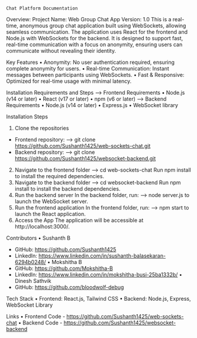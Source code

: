                                                                             Chat Platform Documentation

Overview:
Project Name: Web Group Chat App
Version: 1.0
This is a real-time, anonymous group chat application built using WebSockets, allowing seamless communication. The application uses React for the frontend and Node.js with WebSockets for the backend. It is designed to support fast, real-time communication with a focus on anonymity, ensuring users can communicate without revealing their identity.

Key Features
•	Anonymity: No user authentication required, ensuring complete anonymity for users.
•	Real-time Communication: Instant messages between participants using WebSockets.
•	Fast & Responsive: Optimized for real-time usage with minimal latency.

Installation Requirements and Steps
-->	Frontend Requirements
•	Node.js (v14 or later)
•	React (v17 or later)
•	npm (v6 or later)
-->	Backend Requirements
•	Node.js (v14 or later)
•	Express.js
•	WebSocket library

Installation Steps
1.	Clone the repositories
* Frontend repository:
--> git clone https://github.com/Sushanth1425/web-sockets-chat.git
* Backend repository:
--> git clone https://github.com/Sushanth1425/websocket-backend.git
2.	Navigate to the frontend folder
--> cd web-sockets-chat
Run npm install to install the required dependencies.
3.	Navigate to the backend folder
--> cd websocket-backend
Run npm install to install the backend dependencies.
4.	Run the backend server
In the backend folder, run:
--> node server.js 
to launch the WebSocket server.
5.	Run the frontend application
In the frontend folder, run:
--> npm start 
to launch the React application.
6.	Access the App
The application will be accessible at http://localhost:3000/.

Contributors
•	Sushanth B
-	GitHub: https://github.com/Sushanth1425
-	LinkedIn: https://www.linkedin.com/in/sushanth-balasekaran-6294b0248/
•	Mokshitha B
-	GitHub: https://github.com/Mokshitha-B
-	LinkedIn: https://www.linkedin.com/in/mokshitha-busi-25ba1332b/
•	Dinesh Sathvik
-	GitHub: https://github.com/bloodwolf-debug
  
Tech Stack
•	Frontend: React.js, Tailwind CSS
•	Backend: Node.js, Express, WebSocket Library

Links
•	Frontend Code - https://github.com/Sushanth1425/web-sockets-chat
•	Backend Code - https://github.com/Sushanth1425/websocket-backend


